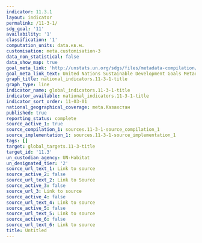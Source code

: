 ```yaml
---
indicator: 11.3.1
layout: indicator
permalink: /11-3-1/
sdg_goal: '11'
availability: '1'
classification: '1'
computation_units: data.кв.м.
customisation: meta.customisation-3
data_non_statistical: false
data_show_map: true
goal_meta_link: 'http://unstats.un.org/sdgs/files/metadata-compilation/Metadata-Goal-11.pdf'
goal_meta_link_text: United Nations Sustainable Development Goals Metadata (pdf 2066kB)
graph_title: national_indicators.11-3-1-title
graph_type: line
indicator_name: global_indicators.11-3-1-title
indicator_available: national_indicators.11-3-1-title
indicator_sort_order: 11-03-01
national_geographical_coverage: meta.Казахстан
published: true
reporting_status: complete
source_active_1: true
source_compilation_1: sources.11-3-1-source_compilation_1
source_implementation_1: sources.11-3-1-source_implementation_1
tags: []
target: global_targets.11-3-title
target_id: '11.3'
un_custodian_agency: UN-Habitat
un_designated_tier: '2'
source_url_text_1: Link to source
source_active_2: false
source_url_text_2: Link to Source
source_active_3: false
source_url_3: Link to source
source_active_4: false
source_url_text_4: Link to source
source_active_5: false
source_url_text_5: Link to source
source_active_6: false
source_url_text_6: Link to source
title: Untitled
---
```

